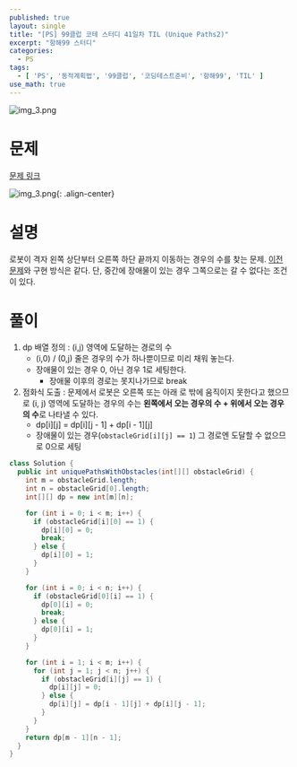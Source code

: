 ```yaml
---
published: true
layout: single
title: "[PS] 99클럽 코테 스터디 41일차 TIL (Unique Paths2)"
excerpt: "항해99 스터디"
categories:
  - PS
tags:
  - [ 'PS', '동적계획법', '99클럽', '코딩테스트준비', '항해99', 'TIL' ]
use_math: true
---
```



![img_3.png](https://zhtmr.github.io/static-files-for-posting/images/20240722/99club_TIL_thumbnail/%EA%B8%B0%EB%B3%B8%ED%98%951_java.png?raw=true)

# 문제

[문제 링크](https://leetcode.com/problems/unique-paths/)

![img_3.png](https://zhtmr.github.io/static-files-for-posting/images/20240831/ex.png?raw=true){: .align-center}

# 설명
로봇이 격자 왼쪽 상단부터 오른쪽 하단 끝까지 이동하는 경우의 수를 찾는 문제.
[이전 문제](https://zhtmr.github.io/ps/hanghae99-TIL-40/)와 구현 방식은 같다. 단, 중간에 장애물이 있는 경우 그쪽으로는 갈 수 없다는 조건이 있다. 
# 풀이
1. dp 배열 정의 : (i,j) 영역에 도달하는 경로의 수
   - (i,0) / (0,j) 줄은 경우의 수가 하나뿐이므로 미리 채워 놓는다.
   - 장애물이 있는 경우 0, 아닌 경우 1로 세팅한다.
     - 장애물 이후의 경로는 못지나가므로 break
2. 점화식 도출 : 문제에서 로봇은 오른쪽 또는 아래 로 밖에 움직이지 못한다고 했으므로 (i, j) 영역에 도달하는 경우의 수는 **왼쪽에서 오는 경우의 수 + 위에서 오는 경우의 수**로 나타낼 수 있다.
   - dp[i][j] = dp[i][j - 1] + dp[i - 1][j]
   - 장애물이 있는 경우(`obstacleGrid[i][j] == 1`) 그 경로엔 도달할 수 없으므로 0으로 세팅

```java
class Solution {
  public int uniquePathsWithObstacles(int[][] obstacleGrid) {
    int m = obstacleGrid.length;
    int n = obstacleGrid[0].length;
    int[][] dp = new int[m][n];

    for (int i = 0; i < m; i++) {
      if (obstacleGrid[i][0] == 1) {
        dp[i][0] = 0;
        break;
      } else {
        dp[i][0] = 1;
      }
    }

    for (int i = 0; i < n; i++) {
      if (obstacleGrid[0][i] == 1) {
        dp[0][i] = 0;
        break;
      } else {
        dp[0][i] = 1;
      }
    }

    for (int i = 1; i < m; i++) {
      for (int j = 1; j < n; j++) {
        if (obstacleGrid[i][j] == 1) {
          dp[i][j] = 0;
        } else {
          dp[i][j] = dp[i - 1][j] + dp[i][j - 1];
        }
      }
    }
    return dp[m - 1][n - 1];
  }
}
```
